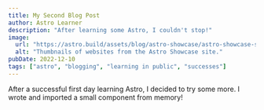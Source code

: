 ```yaml
---
title: My Second Blog Post
author: Astro Learner
description: "After learning some Astro, I couldn't stop!"
image:
  url: "https://astro.build/assets/blog/astro-showcase/astro-showcase-screenshot.jpg"
  alt: "Thumbnails of websites from the Astro Showcase site."
pubDate: 2022-12-10
tags: ["astro", "blogging", "learning in public", "successes"]
---
```


After a successful first day learning Astro, I decided to try some more. I wrote and imported a small component from memory!

